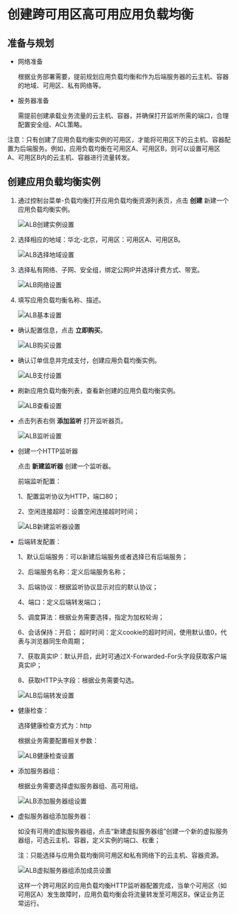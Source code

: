 # 创建跨可用区高可用应用负载均衡

## 准备与规划

- 网络准备

	根据业务部署需要，提前规划应用负载均衡和作为后端服务器的云主机、容器的地域、可用区、私有网络等。

- 服务器准备

	需提前创建承载业务流量的云主机、容器，并确保打开监听所需的端口，合理配置安全组、ACL策略。

注意：只有创建了应用负载均衡实例的可用区，才能将可用区下的云主机、容器配置为后端服务。例如，应用负载均衡在可用区A、可用区B，则可以设置可用区A、可用区B内的云主机、容器进行流量转发。
	
## 创建应用负载均衡实例


1. 通过控制台菜单-负载均衡打开应用负载均衡资源列表页，点击 **创建** 新建一个应用负载均衡实例。

	![ALB创建实例设置](../../../../image/Networking/ALB/ALB-067.png)


1. 选择相应的地域：华北-北京，可用区：可用区A、可用区B。

	![ALB选择地域设置](../../../../image/Networking/ALB/ALB-068.png)

1. 选择私有网络、子网、安全组，绑定公网IP并选择计费方式、带宽。

	![ALB网络设置](../../../../image/Networking/ALB/ALB-069.png)

1. 填写应用负载均衡名称、描述。

	![ALB基本设置](../../../../image/Networking/ALB/ALB-070.png)

- 确认配置信息，点击 **立即购买**。

	![ALB购买设置](../../../../image/Networking/ALB/ALB-071.png)

- 确认订单信息并完成支付，创建应用负载均衡实例。

	![ALB支付设置](../../../../image/Networking/ALB/ALB-072.png)

- 刷新应用负载均衡列表，查看新创建的应用负载均衡实例。

	![ALB查看设置](../../../../image/Networking/ALB/ALB-073.png)

- 点击列表右侧 **添加监听** 打开监听器页。

	![ALB监听设置](../../../../image/Networking/ALB/ALB-074.png)

- 创建一个HTTP监听器

	点击 **新建监听器** 创建一个监听器。

	前端监听配置：

	1、配置监听协议为HTTP，端口80；

	2、空闲连接超时：设置空闲连接超时时间；

	![ALB新建监听器设置](../../../../image/Networking/ALB/ALB-075.png)

- 后端转发配置：

	1、默认后端服务：可以新建后端服务或者选择已有后端服务；

	2、后端服务名称：定义后端服务名称；

	3、后端协议：根据监听协议显示对应的默认协议；

	4、端口：定义后端转发端口；

	5、调度算法：根据业务需要选择，指定为加权轮询；

	6、会话保持：开启； 超时时间：定义cookie的超时时间，使用默认值0，代表与浏览器同生命周期；

	7、获取真实IP：默认开启，此时可通过X-Forwarded-For头字段获取客户端真实IP；

	8、获取HTTP头字段：根据业务需要勾选。

	![ALB后端转发设置](../../../../image/Networking/ALB/ALB-076.png)

- 健康检查：

	选择健康检查方式为：http

	根据业务需要配置相关参数：

	![ALB健康检查设置](../../../../image/Networking/ALB/ALB-077.png)

- 添加服务器组：

	根据业务需要选择虚拟服务器组、高可用组。

	![ALB添加服务器组设置](../../../../image/Networking/ALB/ALB-078.png)

- 虚拟服务器组添加服务器：

	如没有可用的虚拟服务器组，点击“新建虚拟服务器组”创建一个新的虚拟服务器组，可选云主机、容器，定义实例的端口、权重；

	注：只能选择与应用负载均衡同可用区和私有网络下的云主机、容器资源。

	![ALB虚拟服务器组添加成员设置](../../../../image/Networking/ALB/ALB-079.png)

	这样一个跨可用区的应用负载均衡HTTP监听器配置完成，当单个可用区（如可用区A）发生故障时，应用负载均衡会将流量转发至可用区B，保证业务正常运行。

	
	​			
	​			
	​			
	​			
